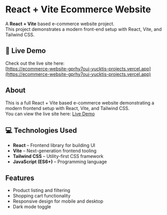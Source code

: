 # React + Vite Ecommerce Website

A **React + Vite** based e-commerce website project.  
This project demonstrates a modern front-end setup with React, Vite, and Tailwind CSS.

## 🚀 Live Demo
Check out the live site here:  
[https://ecommerce-website-gprhy7ouj-yucktis-projects.vercel.app](https://ecommerce-website-gprhy7ouj-yucktis-projects.vercel.app)

## About
This is a full React + Vite based e-commerce website demonstrating a modern frontend setup with React, Vite, and Tailwind CSS.  
You can view the live site here: [Live Demo](https://ecommerce-website-gprhy7ouj-yucktis-projects.vercel.app)

## 💻 Technologies Used
- **React** – Frontend library for building UI  
- **Vite** – Next-generation frontend tooling  
- **Tailwind CSS** – Utility-first CSS framework  
- **JavaScript (ES6+)** – Programming language  

## Features
- Product listing and filtering
- Shopping cart functionality
- Responsive design for mobile and desktop
- Dark mode toggle
